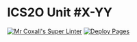 # ICS2O Unit #X-YY
[![Mr Coxall's Super Linter](https://github.com/ICD2O-Digital-Tech-JackT/Assign-05-HTML-GreatestCommonFactor/workflows/Mr%20Coxall's%20Super%20Linter/badge.svg)](https://github.com/ICD2O-Digital-Tech-JackT/Assign-05-HTML-GreatestCommonFactor/actions)
[![Deploy Pages](https://github.com/ICD2O-Digital-Tech-JackT/Assign-05-HTML-GreatestCommonFactor/workflows/Deploy%20Pages/badge.svg)](https://github.com/ICD2O-Digital-Tech-JackT/Assign-05-HTML-GreatestCommonFactor/actions)

